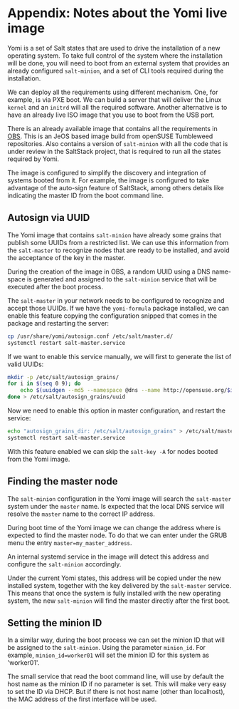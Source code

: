 # Appendix: Notes about the Yomi live image

Yomi is a set of Salt states that are used to drive the installation
of a new operating system. To take full control of the system where
the installation will be done, you will need to boot from an external
system that provides an already configured `salt-minion`, and a set of
CLI tools required during the installation.

We can deploy all the requirements using different mechanism. One, for
example, is via PXE boot. We can build a server that will deliver the
Linux `kernel` and an `initrd` will all the required software. Another
alternative is to have an already live ISO image that you use to boot
from the USB port.

There is an already available image that contains all the requirements
in
[OBS](https://build.opensuse.org/package/show/home:aplanas:Images/openSUSE-Tumbleweed-JeOS). This
is an JeOS based image build from openSUSE Tumbleweed
repositories. Also contains a version of `salt-minion` with all the
code that is under review in the SaltStack project, that is required
to run all the states required by Yomi.

The image is configured to simplify the discovery and integration of
systems booted from it. For example, the image is configured to take
advantage of the auto-sign feature of SaltStack, among others details
like indicating the master ID from the boot command line.

## Autosign via UUID

The Yomi image that contains `salt-minion` have already some grains
that publish some UUIDs from a restricted list. We can use this
information from the `salt-master` to recognize nodes that are ready
to be installed, and avoid the acceptance of the key in the master.

During the creation of the image in OBS, a random UUID using a DNS
name-space is generated and assigned to the `salt-minion` service that
will be executed after the boot process.

The `salt-master` in your network needs to be configured to recognize
and accept those UUIDs. If we have the `yomi-formula` package
installed, we can enable this feature copying the configuration
snipped that comes in the package and restarting the server:

```bash
cp /usr/share/yomi/autosign.conf /etc/salt/master.d/
systemctl restart salt-master.service
```

If we want to enable this service manually, we will first to generate
the list of valid UUIDs:

```bash
mkdir -p /etc/salt/autosign_grains/
for i in $(seq 0 9); do
    echo $(uuidgen --md5 --namespace @dns --name http://opensuse.org/$i)
done > /etc/salt/autosign_grains/uuid
```

Now we need to enable this option in master configuration, and restart
the service:

```bash
echo "autosign_grains_dir: /etc/salt/autosign_grains" > /etc/salt/master.d/autosign.conf
systemctl restart salt-master.service
```

With this feature enabled we can skip the `salt-key -A` for nodes
booted from the Yomi image.

## Finding the master node

The `salt-minion` configuration in the Yomi image will search the
`salt-master` system under the `master` name. Is expected that the
local DNS service will resolve the `master` name to the correct IP
address.

During boot time of the Yomi image we can change the address where is
expected to find the master node. To do that we can enter under the
GRUB menu the entry `master=my_master_address`.

An internal systemd service in the image will detect this address and
configure the `salt-minion` accordingly.

Under the current Yomi states, this address will be copied under the
new installed system, together with the key delivered by the
`salt-master` service. This means that once the system is fully
installed with the new operating system, the new `salt-minion` will
find the master directly after the first boot.

## Setting the minion ID

In a similar way, during the boot process we can set the minion ID
that will be assigned to the `salt-minion`. Using the parameter
`minion_id`. For example, `minion_id=worker01` will set the minion ID
for this system as 'worker01'.

The small service that read the boot command line, will use by default
the host name as the minion ID if no parameter is set. This will make
very easy to set the ID via DHCP. But if there is not host name (other
than localhost), the MAC address of the first interface will be used.
